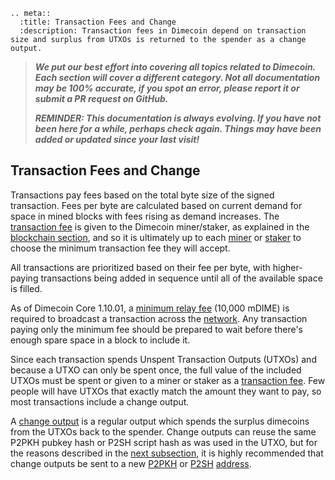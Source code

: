 ```{eval-rst}
.. meta::
  :title: Transaction Fees and Change
  :description: Transaction fees in Dimecoin depend on transaction size and surplus from UTXOs is returned to the spender as a change output.
```

> ***We put our best effort into covering all topics related to Dimecoin. Each section will cover a different category. Not all documentation may be 100% accurate, if you spot an error, please report it or submit a PR request on GitHub.***
>
> ***REMINDER: This documentation is always evolving. If you have not been here for a while, perhaps check again. Things may have been added or updated since your last visit!***

## Transaction Fees and Change

Transactions pay fees based on the total byte size of the signed transaction. Fees per byte are calculated based on current demand for space in mined blocks with fees rising as demand increases.  The [transaction fee](../resources/glossary.md#transaction-fee) is given to the Dimecoin miner/staker, as explained in the [blockchain section](../guide/blockchain-overview.md), and so it is ultimately up to each [miner](../resources/glossary.md#miner) or [staker](../resources/glossary.md#staker) to choose the minimum transaction fee they will accept.

All transactions are prioritized based on their fee per byte, with higher-paying transactions being added in sequence until all of the available space is filled.

As of Dimecoin Core 1.10.01, a [minimum relay fee](../resources/glossary.md#minimum-relay-fee) (10,000 mDIME) is required to broadcast a transaction across the [network](../resources/glossary.md#network). Any transaction paying only the minimum fee should be prepared to wait before there's enough spare space in a block to include it.

Since each transaction spends Unspent Transaction Outputs (UTXOs) and because a UTXO can only be spent once, the full value of the included UTXOs must be spent or given to a miner or staker as a [transaction fee](../resources/glossary.md#transaction-fee).  Few people will have UTXOs that exactly match the amount they want to pay, so most transactions include a change output.

A [change output](../resources/glossary.md#change-output) is a regular output which spends the surplus dimecoins from the UTXOs back to the spender. Change outputs can reuse the same P2PKH pubkey hash or P2SH script hash as was used in the UTXO, but for the reasons described in the [next subsection](../guide/transactions-avoiding-key-reuse.md), it is highly recommended that change outputs be sent to a new [P2PKH](../resources/glossary.md#pay-to-pubkey-hash) or [P2SH](../resources/glossary.md#pay-to-script-hash) [address](../resources/glossary.md#address).
